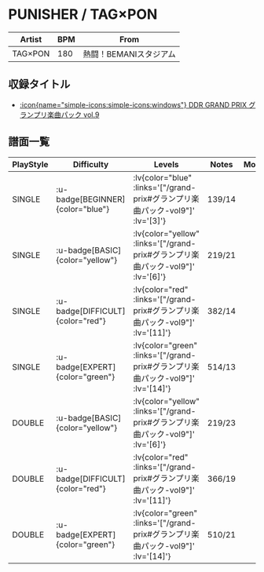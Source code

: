 # PUNISHER / TAG×PON

|Artist|BPM|From|
|------|---|----|
|TAG×PON|180|熱闘！BEMANIスタジアム|

## 収録タイトル

- [ :icon{name="simple-icons:simple-icons:windows"} DDR GRAND PRIX グランプリ楽曲パック vol.9](/grand-prix#グランプリ楽曲パック-vol9)

## 譜面一覧

|PlayStyle|Difficulty|Levels|Notes|Movie|
|---------|----------|------|-----|-----|
|SINGLE| :u-badge[BEGINNER]{color="blue"} | :lv{color="blue" :links='["/grand-prix#グランプリ楽曲パック-vol9"]' :lv='[3]'} |139/14||
|SINGLE| :u-badge[BASIC]{color="yellow"} | :lv{color="yellow" :links='["/grand-prix#グランプリ楽曲パック-vol9"]' :lv='[6]'} |219/21||
|SINGLE| :u-badge[DIFFICULT]{color="red"} | :lv{color="red" :links='["/grand-prix#グランプリ楽曲パック-vol9"]' :lv='[11]'} |382/14||
|SINGLE| :u-badge[EXPERT]{color="green"} | :lv{color="green" :links='["/grand-prix#グランプリ楽曲パック-vol9"]' :lv='[14]'} |514/13||
|DOUBLE| :u-badge[BASIC]{color="yellow"} | :lv{color="yellow" :links='["/grand-prix#グランプリ楽曲パック-vol9"]' :lv='[6]'} |219/23||
|DOUBLE| :u-badge[DIFFICULT]{color="red"} | :lv{color="red" :links='["/grand-prix#グランプリ楽曲パック-vol9"]' :lv='[11]'} |366/19||
|DOUBLE| :u-badge[EXPERT]{color="green"} | :lv{color="green" :links='["/grand-prix#グランプリ楽曲パック-vol9"]' :lv='[14]'} |510/21||
